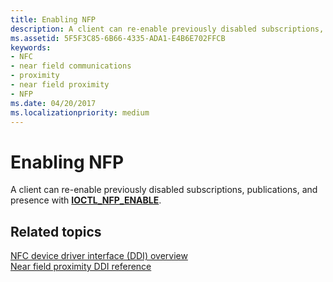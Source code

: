 ```yaml
---
title: Enabling NFP
description: A client can re-enable previously disabled subscriptions, publications, and presence with IOCTL_NFP_ENABLE.
ms.assetid: 5F5F3C85-6B66-4335-ADA1-E4B6E702FFCB
keywords:
- NFC
- near field communications
- proximity
- near field proximity
- NFP
ms.date: 04/20/2017
ms.localizationpriority: medium
---
```


# Enabling NFP


A client can re-enable previously disabled subscriptions, publications, and presence with [**IOCTL\_NFP\_ENABLE**](https://docs.microsoft.com/windows-hardware/drivers/ddi/content/nfpdev/ni-nfpdev-ioctl_nfp_enable).

 

 
## Related topics
[NFC device driver interface (DDI) overview](https://docs.microsoft.com/windows-hardware/drivers/ddi/content/index)  
[Near field proximity DDI reference](https://docs.microsoft.com/windows-hardware/drivers/ddi/content/index)  

